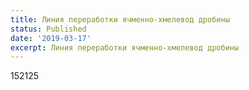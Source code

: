 ```yaml
---
title: Линия переработки ячменно-хмелевод дробины
status: Published
date: '2019-03-17'
excerpt: Линия переработки ячменно-хмелевод дробины
---
```

152125
